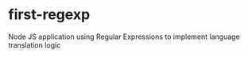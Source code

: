 # first-regexp

Node JS application using Regular Expressions to implement language translation logic

